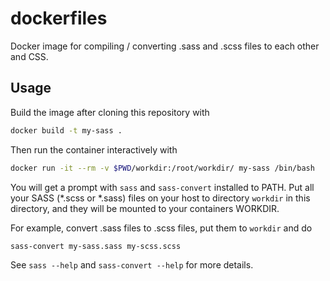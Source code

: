 # dockerfiles

Docker image for compiling / converting .sass and .scss files to each other and
CSS.

## Usage

Build the image after cloning this repository with

```bash
docker build -t my-sass .
```

Then run the container interactively with

```bash
docker run -it --rm -v $PWD/workdir:/root/workdir/ my-sass /bin/bash
```

You will get a prompt with ```sass``` and ```sass-convert``` installed to PATH.
Put all your SASS (*.scss or *.sass) files on your host to directory
```workdir``` in this directory, and they will be mounted to your containers
WORKDIR.

For example, convert .sass files to .scss files, put them to ```workdir```
and do

```bash
sass-convert my-sass.sass my-scss.scss
```

See ```sass --help``` and ```sass-convert --help``` for more details.
